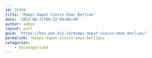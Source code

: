 ```yaml
---
id: 15494
title: 'Mimpi Dapat Cincin Emas Berlian'
date: '2022-08-31T06:22:04+00:00'
author: admin
layout: post
guid: 'https://bos.awn.biz.id/mimpi-dapat-cincin-emas-berlian/'
permalink: /mimpi-dapat-cincin-emas-berlian/
categories:
    - Uncategorized
---
```



